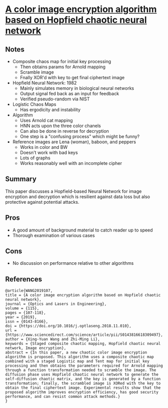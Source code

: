 # [A color image encryption algorithm based on Hopfield chaotic neural network](https://www.sciencedirect.com/science/article/pii/S0143816618309497?viewFullText=true)

## Notes
- Composite chaos map for initial key processing
    - Then obtains params for Arnold mapping
    - Scramble image
    - Fnally XOR'd with key to get final ciphertext image
- Hopfield Neural Network: 1982
    - Mainly simulates memory in biological neural networks
    - Output signal fed back as an input for feedback
    - Verified pseudo-random via NIST
- Logistic Chaos Maps
    - Has ergodicity and instability
- Algorithm
    - Uses Arnold cat mapping
    - HNN acts upon the three color chanels
    - Can also be done in reverse for decryption
    - One step is a "confusing process" which might be funny?
- Reference images are Lena (woman), baboon, and peppers
    - Works in color and BW
    - Doesn't work with bad keys
    - Lots of graphs
    - Works reasonably well with an incomplete cipher

## Summary
This paper discusses a Hopfield-based Neural Network for image encryption and decryption which is resilient against data loss but also protective against potential attacks.

## Pros
- A good amount of background material to catch reader up to speed
- Thorough examination of various cases

## Cons
- No discussion on performance relative to other algorithms

## References

```
@article{WANG2019107,
title = {A color image encryption algorithm based on Hopfield chaotic neural network},
journal = {Optics and Lasers in Engineering},
volume = {115},
pages = {107-118},
year = {2019},
issn = {0143-8166},
doi = {https://doi.org/10.1016/j.optlaseng.2018.11.010},
url = {https://www.sciencedirect.com/science/article/pii/S0143816618309497},
author = {Xing-Yuan Wang and Zhi-Ming Li},
keywords = {Staged composite chaotic mapping, Hopfield chaotic neural network, Image encryption},
abstract = {In this paper, a new chaotic color image encryption algorithm is proposed. This algorithm uses a composite chaotic map combined with a staged Logistic map and Tent map for initial key processing and then obtains the parameters required for Arnold mapping through a function transformation needed to scramble the image. The diffusion phase uses Hopfield chaotic neural network to generate the self-diffusion chaotic matrix, and the key is generated by a function transformation; finally, the scrambled image is XORed with the key to obtain the final ciphertext image. Experimental results show that the proposed algorithm improves encryption efficiency, has good security performance, and can resist common attack methods.}
}
```
